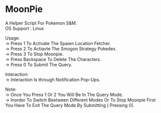 # MoonPie
A Helper Script For Pokemon S&amp;M.  
OS Support : Linux  
  
  
Usage:  
-> Press 1 To Activate The Spawn Location Fetcher.  
-> Press 2 To Actiavte The Smogon Strategy Pokedex.  
-> Press 3 To Stop Moonpie.  
-> Press Backspace To Delete The Characters.  
-> Press 0 To Submit The Query.  
  
Interaction:  
-> Interaction Is through Notification Pop-Ups.  
  
Note:  
-> Once You Press 1 Or 2 You Will Be In The Query Mode.  
-> Inorder To Switch Beetween Different Modes Or To Stop Moonpie First You Have To Exit The Query Mode By Submitting ( Pressing 0).  
